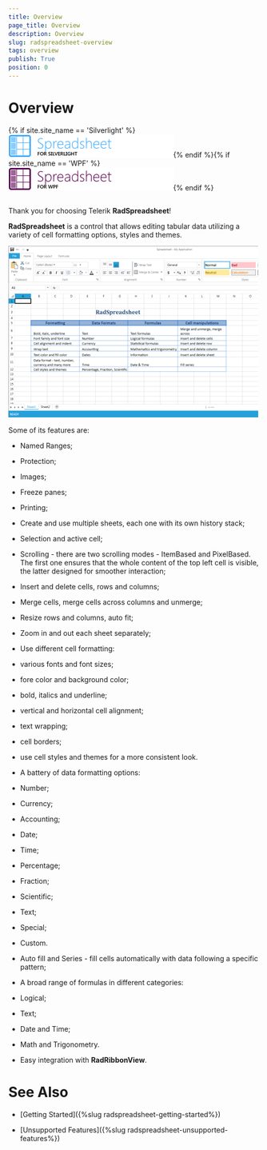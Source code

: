 ```yaml
---
title: Overview
page_title: Overview
description: Overview
slug: radspreadsheet-overview
tags: overview
publish: True
position: 0
---
```


# Overview



{% if site.site_name == 'Silverlight' %}![spreadsheet sl 46 text](images/spreadsheet_sl_46_text.png){% endif %}{% if site.site_name == 'WPF' %}![spreadsheet wpf 46 text](images/spreadsheet_wpf_46_text.png){% endif %}

## 

Thank you for choosing Telerik __RadSpreadsheet__!

__RadSpreadsheet__ is a control that allows editing tabular data 
      utilizing a variety of cell formatting options, styles and themes. 

![Rad Spreadsheet Overview small](images/RadSpreadsheet_Overview_small.png)

Some of its features are:

* Named Ranges;

* Protection;

* Images;

* Freeze panes;

* Printing;

* Create and use multiple sheets, each one with its own history stack;

* Selection and active cell;

* Scrolling - there are two scrolling modes - ItemBased and PixelBased. 
        	The first one ensures that the whole content of the top left cell is visible, the latter designed for smoother interaction;

* Insert and delete cells, rows and columns;

* Merge cells, merge cells across columns and unmerge;

* Resize rows and columns, auto fit;

* Zoom in and out each sheet separately;

* Use different cell formatting:

* various fonts and font sizes;

* fore color and background color;

* bold, italics and underline;

* vertical and horizontal cell alignment;

* text wrapping;

* cell borders;

* use cell styles and themes for a more consistent look.

* A battery of data formatting options:

* Number;

* Currency;

* Accounting;

* Date;

* Time;

* Percentage;

* Fraction;

* Scientific;

* Text;

* Special;

* Custom.

* Auto fill and Series - fill cells automatically with data following a specific pattern;

* A broad range of formulas in different categories:

* Logical;

* Text;

* Date and Time;

* Math and Trigonometry.

* Easy integration with __RadRibbonView__.

# See Also

 * [Getting Started]({%slug radspreadsheet-getting-started%})

 * [Unsupported Features]({%slug radspreadsheet-unsupported-features%})
